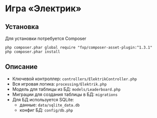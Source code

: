 Игра «Электрик»
============================


Установка
------------

Для установки потребуется Composer

~~~
php composer.phar global require "fxp/composer-asset-plugin:^1.3.1"
php composer.phar install
~~~

Описание
-------
- Ключевой контроллер: `controllers/ElektrikController.php`
- Вся игровая логика: `processing/Elektrik.php`
- Модель для таблицы из БД: `models/Leaderboard.php`
- Миграции для создания таблицы в БД: `migrations`
- Для БД используется SQLite:
    - данные: `data/sqlite_data.db`
    - конфиг БД: `config/db.php`
